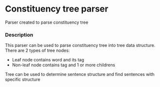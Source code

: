 # Constituency tree parser
Parser created to parse constituency tree

### Description
This parser can be used to parse constituency tree into tree data structure. There are 2 types of tree nodes:
- Leaf node contains word and its tag
- Non-leaf node contains tag and 1 or more childrens

Tree can be used to determine sentence structure and find sentences with specific structure

